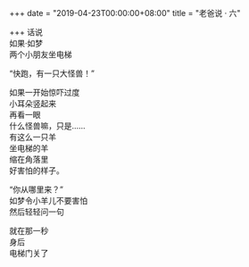 +++
date = "2019-04-23T00:00:00+08:00"
title = "老爸说 · 六"

+++
话说  
如果·如梦  
两个小朋友坐电梯  
  
“快跑，有一只大怪兽！”  
  
如果一开始惊吓过度  
小耳朵竖起来  
再看一眼  
什么怪兽嘛，只是……  
有这么一只羊  
坐电梯的羊  
缩在角落里  
好害怕的样子。  
  
“你从哪里来？”  
如梦令小羊儿不要害怕  
然后轻轻问一句  
  
就在那一秒  
身后  
电梯门关了  
